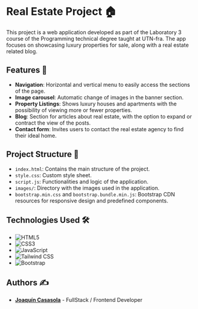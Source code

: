 # Real Estate Project 🏠

This project is a web application developed as part of the Laboratory 3 course of the Programming technical degree taught at UTN-fra. The app focuses on showcasing luxury properties for sale, along with a real estate related blog.

## Features 🌟

- **Navigation**: Horizontal and vertical menu to easily access the sections of the page.
- **Image carousel**: Automatic change of images in the banner section.
- **Property Listings**: Shows luxury houses and apartments with the possibility of viewing more or fewer properties.
- **Blog**: Section for articles about real estate, with the option to expand or contract the view of the posts.
- **Contact form**: Invites users to contact the real estate agency to find their ideal home.

## Project Structure 📁

- `index.html`: Contains the main structure of the project.
- `style.css`: Custom style sheet.
- `script.js`: Functionalities and logic of the application.
- `images/`: Directory with the images used in the application.
- `bootstrap.min.css` and `bootstrap.bundle.min.js`: Bootstrap CDN resources for responsive design and predefined components.

## Technologies Used 🛠️

- ![HTML5](https://img.shields.io/badge/HTML5-E34F26?style=for-the-badge&logo=html5&logoColor=white)
- ![CSS3](https://img.shields.io/badge/CSS3-1572B6?style=for-the-badge&logo=css3&logoColor=white)
- ![JavaScript](https://img.shields.io/badge/JavaScript-F7DF1E?style=for-the-badge&logo=javascript&logoColor=black)
- ![Tailwind CSS](https://img.shields.io/badge/Tailwind_CSS-38B2AC?style=for-the-badge&logo=tailwind-css&logoColor=white)
- ![Bootstrap](https://img.shields.io/badge/Bootstrap-7952B3?style=for-the-badge&logo=bootstrap&logoColor=white)


## Authors ✍️

- **[Joaquín Casasola](https://github.com/tu-usuario)** - FullStack / Frontend Developer
